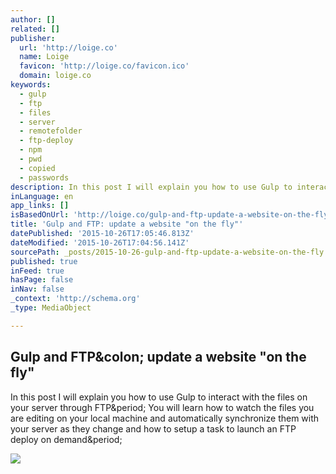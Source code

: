 ```yaml
---
author: []
related: []
publisher:
  url: 'http://loige.co'
  name: Loige
  favicon: 'http://loige.co/favicon.ico'
  domain: loige.co
keywords:
  - gulp
  - ftp
  - files
  - server
  - remotefolder
  - ftp-deploy
  - npm
  - pwd
  - copied
  - passwords
description: In this post I will explain you how to use Gulp to interact with the files on your server through FTP. You will learn how to watch the files you are editing on your local machine and automatically synchronize them with your server as they change and how to setup a task to launch an FTP deploy on demand.
inLanguage: en
app_links: []
isBasedOnUrl: 'http://loige.co/gulp-and-ftp-update-a-website-on-the-fly/'
title: 'Gulp and FTP: update a website "on the fly"'
datePublished: '2015-10-26T17:05:46.813Z'
dateModified: '2015-10-26T17:04:56.141Z'
sourcePath: _posts/2015-10-26-gulp-and-ftp-update-a-website-on-the-fly.md
published: true
inFeed: true
hasPage: false
inNav: false
_context: 'http://schema.org'
_type: MediaObject

---
```

<article style=""><h1>Gulp and FTP&amp;colon; update a website "on the fly"</h1><p>In this post I will explain you how to use Gulp to interact with the files on your server through FTP&amp;period; You will learn how to watch the files you are editing on your local machine and automatically synchronize them with your server as they change and how to setup a task to launch an FTP deploy on demand&amp;period;</p><img src="http://loige.co/content/images/2015/10/gulp-and-ftp-update-a-website-on-the-fly-1.png" /></article>